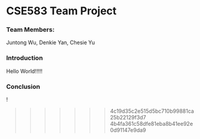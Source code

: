 # CSE583 Team Project

### Team Members:

Juntong Wu, Denkie Yan, Chesie Yu



### Introduction

Hello World!!!!!


### Conclusion

!


>>>>>>> 4c19d35c2e515d5bc710b99881ca25b22129f3d7
>>>>>>> 4b4fa361c58dfe81eba8b41ee92e0d91147e9da9
